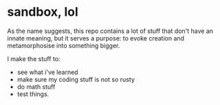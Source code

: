 # sandbox, lol 
As the name suggests, this repo contains a lot of stuff that don't have an innate meaning, but it serves a purpose: to evoke creation and metamorphosise into something bigger.

I make the stuff to:
- see what i've learned
- make sure my coding stuff is not so rusty
- do math stuff
- test things.
